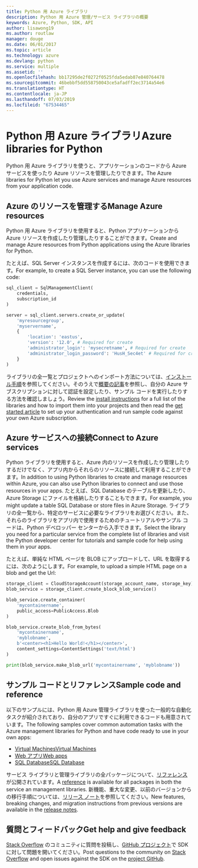 ```yaml
---
title: Python 用 Azure ライブラリ
description: Python 用 Azure 管理/サービス ライブラリの概要
keywords: Azure, Python, SDK, API
author: lisawong19
ms.author: routlaw
manager: douge
ms.date: 06/01/2017
ms.topic: article
ms.technology: azure
ms.devlang: python
ms.service: multiple
ms.assetid: ''
ms.openlocfilehash: bb17295de2f0272f0525fda5edab87e840764478
ms.sourcegitcommit: 46bebbf5dd558750043ce5afadff2ec3714a54e6
ms.translationtype: HT
ms.contentlocale: ja-JP
ms.lasthandoff: 07/03/2019
ms.locfileid: "67534465"
---
```

# <a name="azure-libraries-for-python"></a><span data-ttu-id="723b0-104">Python 用 Azure ライブラリ</span><span class="sxs-lookup"><span data-stu-id="723b0-104">Azure libraries for Python</span></span>

<span data-ttu-id="723b0-105">Python 用 Azure ライブラリを使うと、アプリケーションのコードから Azure サービスを使ったり Azure リソースを管理したりできます。</span><span class="sxs-lookup"><span data-stu-id="723b0-105">The Azure libraries for Python let you use Azure services and manage Azure resources from your application code.</span></span> 

## <a name="manage-azure-resources"></a><span data-ttu-id="723b0-106">Azure のリソースを管理する</span><span class="sxs-lookup"><span data-stu-id="723b0-106">Manage Azure resources</span></span>

<span data-ttu-id="723b0-107">Python 用 Azure ライブラリを使用すると、Python アプリケーションから Azure リソースを作成したり管理したりすることができます。</span><span class="sxs-lookup"><span data-stu-id="723b0-107">Create and manage Azure resources from Python applications using the Azure libraries for Python.</span></span>

<span data-ttu-id="723b0-108">たとえば、SQL Server インスタンスを作成するには、次のコードを使用できます。</span><span class="sxs-lookup"><span data-stu-id="723b0-108">For example, to create a SQL Server instance, you can use the following code:</span></span>

```python
sql_client = SqlManagementClient(
    credentials,
    subscription_id
)

server = sql_client.servers.create_or_update(
    'myresourcegroup',
    'myservername',
    {
        'location': 'eastus',
        'version': '12.0', # Required for create
        'administrator_login': 'mysecretname', # Required for create
        'administrator_login_password': 'HusH_Sec4et' # Required for create
    }
)
```

<span data-ttu-id="723b0-109">ライブラリの全一覧とプロジェクトへのインポート方法については、[インストール手順](python-sdk-azure-install.md)を参照してください。そのうえで[概要の記事](python-sdk-azure-get-started.yml)を参照し、自分の Azure サブスクリプションに対して認証を設定したり、サンプル コードを実行したりする方法を確認しましょう。</span><span class="sxs-lookup"><span data-stu-id="723b0-109">Review the [install instructions](python-sdk-azure-install.md) for a full list of the libraries and how to import them into your projects and then read the [get started article](python-sdk-azure-get-started.yml) to set up your authentication and run sample code against your own Azure subscription.</span></span>

## <a name="connect-to-azure-services"></a><span data-ttu-id="723b0-110">Azure サービスへの接続</span><span class="sxs-lookup"><span data-stu-id="723b0-110">Connect to Azure services</span></span>

<span data-ttu-id="723b0-111">Python ライブラリを使用すると、Azure 内のリソースを作成したり管理したりするだけでなく、アプリ内からそれらのリソースに接続して利用することができます。</span><span class="sxs-lookup"><span data-stu-id="723b0-111">In addition to using Python libraries to create and manage resources within Azure, you can also use Python libraries to connect and use those resources in your apps.</span></span> <span data-ttu-id="723b0-112">たとえば、SQL Database のテーブルを更新したり、Azure Storage にファイルを格納したりすることもできます。</span><span class="sxs-lookup"><span data-stu-id="723b0-112">For example, you might update a table SQL Database or store files in Azure Storage.</span></span> <span data-ttu-id="723b0-113">ライブラリの全一覧から、特定のサービスに必要なライブラリをお選びください。また、それらのライブラリをアプリ内で使用するためのチュートリアルやサンプル コードは、Python デベロッパー センターから入手できます。</span><span class="sxs-lookup"><span data-stu-id="723b0-113">Select the library you need for a particular service from the complete list of libraries and visit the Python developer center for tutorials and sample code for help using them in your apps.</span></span>

<span data-ttu-id="723b0-114">たとえば、単純な HTML ページを BLOB にアップロードして、URL を取得するには、次のようにします。</span><span class="sxs-lookup"><span data-stu-id="723b0-114">For example, to upload a simple HTML page on a blob and get the Url:</span></span>

```python
storage_client = CloudStorageAccount(storage_account_name, storage_key)
blob_service = storage_client.create_block_blob_service()

blob_service.create_container(
    'mycontainername',
    public_access=PublicAccess.Blob
)

blob_service.create_blob_from_bytes(
    'mycontainername',
    'myblobname',
    b'<center><h1>Hello World!</h1></center>',
    content_settings=ContentSettings('text/html')
)

print(blob_service.make_blob_url('mycontainername', 'myblobname'))
```

## <a name="sample-code-and-reference"></a><span data-ttu-id="723b0-115">サンプル コードとリファレンス</span><span class="sxs-lookup"><span data-stu-id="723b0-115">Sample code and reference</span></span>
<span data-ttu-id="723b0-116">以下のサンプルには、Python 用 Azure 管理ライブラリを使った一般的な自動化タスクが紹介されており、自分のアプリですぐに利用できるコードも用意されています。</span><span class="sxs-lookup"><span data-stu-id="723b0-116">The following samples cover common automation tasks with the Azure management libraries for Python and have code ready to use in your own apps:</span></span>
- [<span data-ttu-id="723b0-117">Virtual Machines</span><span class="sxs-lookup"><span data-stu-id="723b0-117">Virtual Machines</span></span>](python-sdk-azure-virtual-machine-samples.md)
- [<span data-ttu-id="723b0-118">Web アプリ</span><span class="sxs-lookup"><span data-stu-id="723b0-118">Web apps</span></span>](python-sdk-azure-web-apps-samples.md)
- [<span data-ttu-id="723b0-119">SQL Database</span><span class="sxs-lookup"><span data-stu-id="723b0-119">SQL Database</span></span>](python-sdk-azure-sql-database-samples.md)

<span data-ttu-id="723b0-120">サービス ライブラリと管理ライブラリの全パッケージについて、[リファレンス](/python/api/overview/azure)が公開されています。</span><span class="sxs-lookup"><span data-stu-id="723b0-120">A [reference](/python/api/overview/azure) is available for all packages in both the service an management libraries.</span></span> <span data-ttu-id="723b0-121">新機能、重大な変更、以前のバージョンからの移行手順については、[リリース ノート](python-sdk-azure-release-notes.md)を参照してください。</span><span class="sxs-lookup"><span data-stu-id="723b0-121">New features, breaking changes, and migration instructions from previous versions are available in the [release notes](python-sdk-azure-release-notes.md).</span></span> 

## <a name="get-help-and-give-feedback"></a><span data-ttu-id="723b0-122">質問とフィードバック</span><span class="sxs-lookup"><span data-stu-id="723b0-122">Get help and give feedback</span></span>

<span data-ttu-id="723b0-123">[Stack Overflow](https://stackoverflow.com/questions/tagged/azure-sdk-python) のコミュニティに質問を投稿し、[GitHub プロジェクト](https://github.com/Azure/azure-sdk-for-python)で SDK に対して問題を開いてください。</span><span class="sxs-lookup"><span data-stu-id="723b0-123">Post questions to the community on [Stack Overflow](https://stackoverflow.com/questions/tagged/azure-sdk-python) and open issues against the SDK on the [project GitHub](https://github.com/Azure/azure-sdk-for-python).</span></span>
